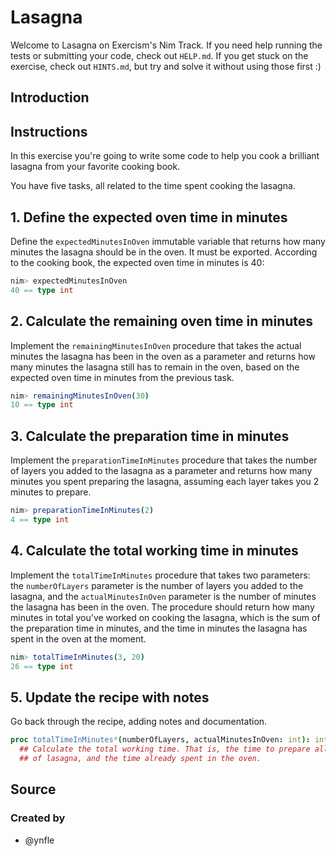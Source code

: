 # Lasagna

Welcome to Lasagna on Exercism's Nim Track.
If you need help running the tests or submitting your code, check out `HELP.md`.
If you get stuck on the exercise, check out `HINTS.md`, but try and solve it without using those first :)

## Introduction

## Instructions

In this exercise you're going to write some code to help you cook a brilliant lasagna from your favorite cooking book.

You have five tasks, all related to the time spent cooking the lasagna.

## 1. Define the expected oven time in minutes

Define the `expectedMinutesInOven` immutable variable that returns how many minutes the lasagna should be in the oven.
It must be exported.
According to the cooking book, the expected oven time in minutes is 40:

```nim
nim> expectedMinutesInOven
40 == type int
```

## 2. Calculate the remaining oven time in minutes

Implement the `remainingMinutesInOven` procedure that takes the actual minutes the lasagna has been in the oven as a parameter and returns how many minutes the lasagna still has to remain in the oven, based on the expected oven time in minutes from the previous task.

```nim
nim> remainingMinutesInOven(30)
10 == type int
```

## 3. Calculate the preparation time in minutes

Implement the `preparationTimeInMinutes` procedure that takes the number of layers you added to the lasagna as a parameter and returns how many minutes you spent preparing the lasagna, assuming each layer takes you 2 minutes to prepare.

```nim
nim> preparationTimeInMinutes(2)
4 == type int
```

## 4. Calculate the total working time in minutes

Implement the `totalTimeInMinutes` procedure that takes two parameters: the `numberOfLayers` parameter is the number of layers you added to the lasagna, and the `actualMinutesInOven` parameter is the number of minutes the lasagna has been in the oven.
The procedure should return how many minutes in total you've worked on cooking the lasagna, which is the sum of the preparation time in minutes, and the time in minutes the lasagna has spent in the oven at the moment.

```nim
nim> totalTimeInMinutes(3, 20)
26 == type int
```

## 5. Update the recipe with notes

Go back through the recipe, adding notes and documentation.

```nim
proc totalTimeInMinutes*(numberOfLayers, actualMinutesInOven: int): int =
  ## Calculate the total working time. That is, the time to prepare all the layers
  ## of lasagna, and the time already spent in the oven.
```

## Source

### Created by

- @ynfle